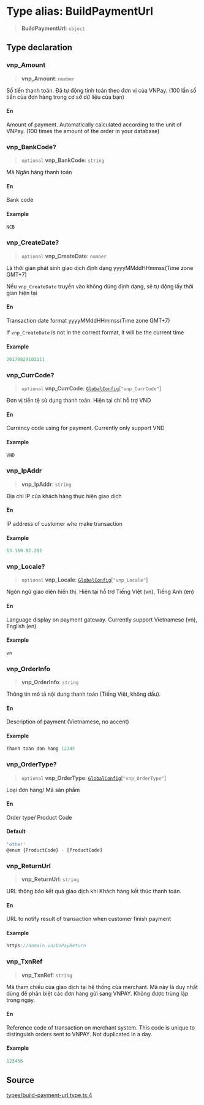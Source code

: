 # Type alias: BuildPaymentUrl

> **BuildPaymentUrl**: `object`

## Type declaration

### vnp\_Amount

> **vnp\_Amount**: `number`

Số tiền thanh toán. Đã tự động tính toán theo đơn vị của VNPay. (100 lần số tiền của đơn hàng trong cơ sở dữ liệu của bạn)

#### En

Amount of payment. Automatically calculated according to the unit of VNPay. (100 times the amount of the order in your database)

### vnp\_BankCode?

> `optional` **vnp\_BankCode**: `string`

Mã Ngân hàng thanh toán

#### En

Bank code

#### Example

```ts
NCB
```

### vnp\_CreateDate?

> `optional` **vnp\_CreateDate**: `number`

Là thời gian phát sinh giao dịch định dạng yyyyMMddHHmmss(Time zone GMT+7)

Nếu `vnp_CreateDate` truyền vào không đúng định dạng, sẽ tự động lấy thời gian hiện tại

#### En

Transaction date format yyyyMMddHHmmss(Time zone GMT+7)

If `vnp_CreateDate` is not in the correct format, it will be the current time

#### Example

```ts
20170829103111
```

### vnp\_CurrCode?

> `optional` **vnp\_CurrCode**: [`GlobalConfig`](GlobalConfig.md)\[`"vnp_CurrCode"`\]

Đơn vị tiền tệ sử dụng thanh toán. Hiện tại chỉ hỗ trợ VND

#### En

Currency code using for payment. Currently only support VND

#### Example

```ts
VND
```

### vnp\_IpAddr

> **vnp\_IpAddr**: `string`

Địa chỉ IP của khách hàng thực hiện giao dịch

#### En

IP address of customer who make transaction

#### Example

```ts
13.160.92.202
```

### vnp\_Locale?

> `optional` **vnp\_Locale**: [`GlobalConfig`](GlobalConfig.md)\[`"vnp_Locale"`\]

Ngôn ngữ giao diện hiển thị. Hiện tại hỗ trợ Tiếng Việt (vn), Tiếng Anh (en)

#### En

Language display on payment gateway. Currently support Vietnamese (vn), English (en)

#### Example

```ts
vn
```

### vnp\_OrderInfo

> **vnp\_OrderInfo**: `string`

Thông tin mô tả nội dung thanh toán (Tiếng Việt, không dấu).

#### En

Description of payment (Vietnamese, no accent)

#### Example

```ts
Thanh toan don hang 12345
```

### vnp\_OrderType?

> `optional` **vnp\_OrderType**: [`GlobalConfig`](GlobalConfig.md)\[`"vnp_OrderType"`\]

Loại đơn hàng/ Mã sản phẩm

#### En

Order type/ Product Code

#### Default

```ts
'other'
@enum {ProductCode} - [ProductCode]
```

### vnp\_ReturnUrl

> **vnp\_ReturnUrl**: `string`

URL thông báo kết quả giao dịch khi Khách hàng kết thúc thanh toán.

#### En

URL to notify result of transaction when customer finish payment

#### Example

```ts
https://domain.vn/VnPayReturn
```

### vnp\_TxnRef

> **vnp\_TxnRef**: `string`

Mã tham chiếu của giao dịch tại hệ thống của merchant.
Mã này là duy nhất dùng để phân biệt các đơn hàng gửi sang VNPAY.
Không được trùng lặp trong ngày.

#### En

Reference code of transaction on merchant system. This code is unique to distinguish orders sent to VNPAY. Not duplicated in a day.

#### Example

```ts
123456
```

## Source

[types/build-payment-url.type.ts:4](https://github.com/lehuygiang28/vnpay/blob/ffb3f1a6e2e5cee6cec7ba4f806a92950f9f7872/src/types/build-payment-url.type.ts#L4)
